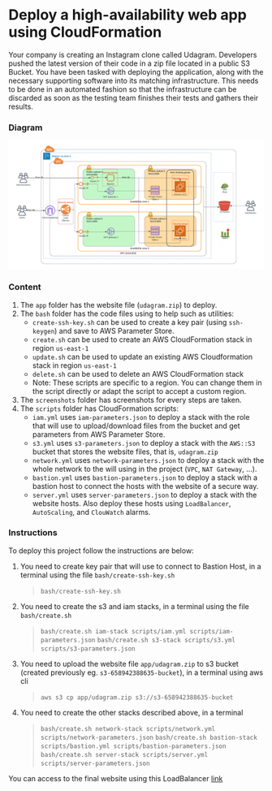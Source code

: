 # Deploy a high-availability web app using CloudFormation
Your company is creating an Instagram clone called Udagram. Developers pushed the latest version of their code in a zip file located in a public S3 Bucket.
You have been tasked with deploying the application, along with the necessary supporting software into its matching infrastructure.
This needs to be done in an automated fashion so that the infrastructure can be discarded as soon as the testing team finishes their tests and gathers their results.
### Diagram
![Diagram](/UdagramInfraDiagrams.png)
### Content
1. The `app` folder has the website file (`udagram.zip`) to deploy.
2. The `bash` folder has the code files using to help such as utilities:
    * `create-ssh-key.sh` can be used to create a key pair (using `ssh-keygen`) and save to AWS Parameter Store.
	* `create.sh` can be used to create an AWS CloudFormation stack in region `us-east-1`
	* `update.sh` can be used to update an existing AWS Cloudformation stack in region `us-east-1`
	* `delete.sh` can be used to delete an AWS CloudFormation stack
	* Note: These scripts are specific to a region. You can change them in the script directly or adapt the script to accept a custom region.
3. The `screenshots` folder has screenshots for every steps are taken.
4. The `scripts` folder has CloudFormation scripts:
    * `iam.yml` uses `iam-parameters.json` to deploy a stack with the role that will use to upload/download files from the bucket and get parameters from AWS Parameter Store.
    * `s3.yml` uses `s3-parameters.json` to deploy a stack with the `AWS::S3` bucket that stores the website files, that is, `udagram.zip`
    * `network.yml` uses `network-parameters.json` to deploy a stack with the whole network to the will using in the project (`VPC`, `NAT Gateway`, ...).
    * `bastion.yml` uses `bastion-parameters.json` to deploy a stack with a bastion host to connect the hosts with the website of a secure way.
    * `server.yml` uses `server-parameters.json` to deploy a stack with the website hosts. Also deploy these hosts using `LoadBalancer`, `AutoScaling`, and `ClouWatch` alarms.
### Instructions
To deploy this project follow the instructions are below:
1. You need to create key pair that will use to connect to Bastion Host, in a terminal using the file `bash/create-ssh-key.sh`
    > `bash/create-ssh-key.sh`
2. You need to create the s3 and iam stacks, in a terminal using the file `bash/create.sh` 
    > `bash/create.sh iam-stack scripts/iam.yml scripts/iam-parameters.json`
    > `bash/create.sh s3-stack scripts/s3.yml scripts/s3-parameters.json`
4. You need to upload the website file `app/udagram.zip` to s3 bucket (created previously eg. `s3-658942388635-bucket`), in a terminal using aws cli
    > `aws s3 cp app/udagram.zip s3://s3-658942388635-bucket`
5. You need to create the other stacks described above, in a terminal
    > `bash/create.sh network-stack scripts/network.yml scripts/network-parameters.json`
    > `bash/create.sh bastion-stack scripts/bastion.yml scripts/bastion-parameters.json`
    > `bash/create.sh server-stack scripts/server.yml scripts/server-parameters.json`

You can access to the final website using this LoadBalancer [link](#)